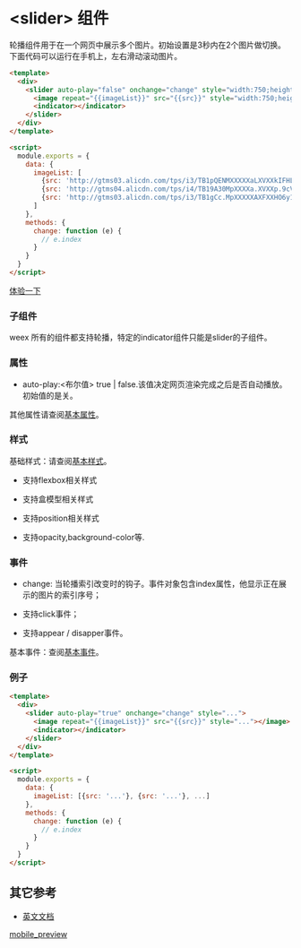
# &lt;slider&gt; 组件

轮播组件用于在一个网页中展示多个图片。初始设置是3秒内在2个图片做切换。下面代码可以运行在手机上，左右滑动滚动图片。

````html
<template>
  <div>
    <slider auto-play="false" onchange="change" style="width:750;height:920;">
      <image repeat="{{imageList}}" src="{{src}}" style="width:750;height:920;"></image>
      <indicator></indicator>
    </slider>
  </div>
</template>

<script>
  module.exports = {
    data: {
      imageList: [
        {src: 'http://gtms03.alicdn.com/tps/i3/TB1pQENMXXXXXaLXVXXkIFHLVXX-624-1105.jpg'}, 
        {src: 'http://gtms04.alicdn.com/tps/i4/TB19A30MpXXXXa.XVXXp.9cVpXX-278-424.gif'},
        {src: 'http://gtms03.alicdn.com/tps/i3/TB1gCc.MpXXXXXAXFXXHO6y1XXX-319-615.png'}
      ]
    },
    methods: {
      change: function (e) {
        // e.index
      }
    }
  }
</script>
````  
[体验一下](http://www.baidu.com?123=test)


### 子组件

weex 所有的组件都支持轮播，特定的indicator组件只能是slider的子组件。

### 属性

* auto-play:<布尔值> true | false.该值决定网页渲染完成之后是否自动播放。初始值的是关。


其他属性请查阅[基本属性](http://alibaba.github.io/weex/doc/references/common-attrs.html)。

### 样式

基础样式：请查阅[基本样式](http://alibaba.github.io/weex/doc/references/common-style.html)。
* 支持flexbox相关样式 

* 支持盒模型相关样式

* 支持position相关样式 

* 支持opacity,background-color等.

### 事件

* change: 当轮播索引改变时的钩子。事件对象包含index属性，他显示正在展示的图片的索引序号；

* 支持click事件；

* 支持appear / disapper事件。  


基本事件：查阅[基本事件](http://alibaba.github.io/weex/doc/references/common-event.html)。

### 例子
````html
<template>
  <div>
    <slider auto-play="true" onchange="change" style="...">
      <image repeat="{{imageList}}" src="{{src}}" style="..."></image>
      <indicator></indicator>
    </slider>
  </div>
</template>

<script>
  module.exports = {
    data: {
      imageList: [{src: '...'}, {src: '...'}, ...]
    },
    methods: {
      change: function (e) {
        // e.index
      }
    }
  }
</script>

````

## 其它参考
+ [英文文档](http://alibaba.github.io/weex/doc/components/slider.html)

[mobile_preview](https://vczero.github.io/markdown-extension/mark/doc/source/imgs/slide.png)
